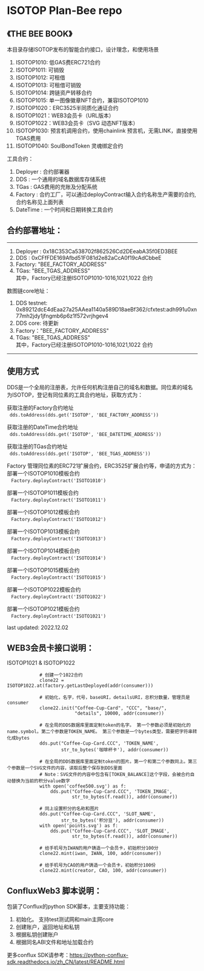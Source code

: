 # ISOTOP Plan-Bee repo
## 《THE BEE BOOK》 

本目录存储ISOTOP发布的智能合约接口，设计理念，和使用场景  
1. ISOTOP1010: 低GAS费ERC721合约  
2. ISOTOP1011: 可销毁  
3. ISOTOP1012: 可租借 
4. ISOTOP1013: 可租借可销毁  
5. ISOTOP1014: 跨链资产转移合约  
6. ISOTOP1015: 单一图像徽章NFT合约，兼容ISOTOP1010  
7. ISOTOP1020：ERC3525半同质化通证合约  
8. ISOTOP1021：WEB3会员卡（URL版本）  
9. ISOTOP1022：WEB3会员卡（SVG 动态NFT版本）  
10. ISOTOP1030: 预言机调用合约，使用chainlink 预言机，无需LINK，直接使用TGAS费用
11. ISOTOP1040: SoulBondToken 灵魂绑定合约  

工具合约：  
1. Deployer : 合约部署器  
2. DDS :  一个通用的域名数据库存储系统  
3. TGas : GAS费用的充账及分配系统  
4. Factory : 合约工厂，可以通过deployContract输入合约名称生产需要的合约, 合约名称见上面列表  
5. DateTime : 一个时间和日期转换工具合约  


## 合约部署地址：

***
1. Deployer : 0x18C353Ca538702f862526Cd2DEeabA35f0ED3BEE  
2. DDS : 0xCFfFDE169Afbd51F081d2e82aCcA0f19cAdCbbeE  
3. Factory:  "BEE_FACTORY_ADDRESS"   
4. TGas: "BEE_TGAS_ADDRESS"    
其中，Factory已经注册ISOTOP1010-1016,1021,1022 合约  

数图链core地址：
1. DDS testnet: 0x89212dcE4dEaa27a25AAea1140a589D18aeBf362/cfxtest:adh991u0xn77mh2jdy1jfngmb6p6z1f572vrjhgev4    
2. DDS core: 待更新   
3. Factory："BEE_FACTORY_ADDRESS"   
4. TGas: "BEE_TGAS_ADDRESS"   
其中，Factory已经注册ISOTOP1010-1016,1021,1022 合约   
***

## 使用方式

DDS是一个全局的注册表，允许任何机构注册自己的域名和数据。同位素的域名为ISOTOP，登记有同位素的工具合约地址，获取方式为：  

获取注册的Factory合约地址   
` ` `
dds.toAddress(dds.get('ISOTOP', 'BEE_FACTORY_ADDRESS'))   
` ` `

获取注册的DateTime合约地址  
` ` `
dds.toAddress(dds.get('ISOTOP', 'BEE_DATETIME_ADDRESS'))  
` ` `

获取注册的TGas合约地址  
` ` `
dds.toAddress(dds.get('ISOTOP', 'BEE_TGAS_ADDRESS'))  
` ` `

Factory 管理同位素的ERC721扩展合约，ERC3525扩展合约等，申请的方式为：  
部署一个ISOTOP1010模板合约   
` ` `
Factory.deployContract('ISOTO1010')   
` ` `

部署一个ISOTOP1011模板合约  
` ` `
Factory.deployContract('ISOTO1011')  
` ` `

部署一个ISOTOP1012模板合约  
` ` `
Factory.deployContract('ISOTO1012')  
` ` `

部署一个ISOTOP1013模板合约  
` ` `
Factory.deployContract('ISOTO1013')  
` ` `

部署一个ISOTOP1014模板合约  
` ` `
Factory.deployContract('ISOTO1014')  
` ` `

部署一个ISOTOP1015模板合约  
` ` `
Factory.deployContract('ISOTO1015')  
` ` `

部署一个ISOTOP1022模板合约  
` ` `
Factory.deployContract('ISOTO1022')  
` ` `

部署一个ISOTOP1021模板合约  
` ` `
Factory.deployContract('ISOTO1021')  
` ` `


last updated: 2022.12.02

## WEB3会员卡接口说明：   
ISOTOP1021 & ISOTOP1022

```
            # 创建一个1022合约
            clone22 = ISOTOP1022.at(factory.getLastDeployed(addr(consumer)))

            # 初始化，名字，代号，baseURI，detailsURI，总积分数量，管理员是consumer
            clone22.init("Coffee-Cup-Card", "CCC", "base/",
                         "details", 10000, addr(consumer))

            # 在全局的DDS数据库里面定制token的名字。 第一个参数必须是初始化的name.symbol。第二个参数是TOKEN_NAME。 第三个参数是一个bytes类型，需要把字符串转化成bytes
            dds.put("Coffee-Cup-Card.CCC", 'TOKEN_NAME',
                    str_to_bytes('咖啡杯卡'), addr(consumer))

            # 在全局的DDS数据库里面定制token的图片。第一个和第二个参数同上。第三个参数是一个SVG文件的内容，读取后整个保存到DDS里面
            # Note：SVG文件的内容中包含有[TOKEN_BALANCE]这个字段，会被合约自动替换为当前的积分value数字
            with open('coffee500.svg') as f:
                dds.put("Coffee-Cup-Card.CCC", 'TOKEN_IMAGE',
                        str_to_bytes(f.read()), addr(consumer))

            # 同上设置积分的名称和图片
            dds.put("Coffee-Cup-Card.CCC", 'SLOT_NAME',
                    str_to_bytes('积分豆'), addr(consumer))
            with open('points.svg') as f:
                dds.put("Coffee-Cup-Card.CCC", 'SLOT_IMAGE',
                        str_to_bytes(f.read()), addr(consumer))

            # 给手机号为IWAN的用户铸造一个会员卡，初始积分100分
            clone22.mint(iwan, IWAN, 100, addr(consumer))

            # 给手机号为CAO的用户铸造一个会员卡，初始积分100份
            clone22.mint(creator, CAO, 100, addr(consumer))
```


## ConfluxWeb3 脚本说明：   
包装了Conflux的python SDK脚本，主要支持功能：  
1. 初始化。 支持test测试网和main主网core   
2. 创建账户，返回地址和私钥   
3. 根据私钥创建账户   
4. 根据同名ABI文件和地址加载合约   

更多conflux SDK请参考：https://python-conflux-sdk.readthedocs.io/zh_CN/latest/README.html


